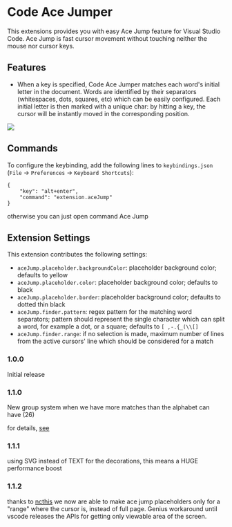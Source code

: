 # Code Ace Jumper

This extensions provides you with easy Ace Jump feature for Visual Studio Code. Ace Jump is fast cursor movement without touching neither the mouse nor cursor keys.

## Features

- When a key is specified, Code Ace Jumper matches each word's initial letter in the document. Words are identified by their separators (whitespaces, dots, squares, etc) which can be easily configured. Each initial letter is then marked with a unique char: by hitting a key, the cursor will be instantly moved in the corresponding position.

![](https://media.giphy.com/media/l0HlFPNndZgxEHV6w/source.gif)

## Commands

To configure the keybinding, add the following lines to `keybindings.json` (`File` -> `Preferences` -> `Keyboard Shortcuts`):

    {
        "key": "alt+enter",
        "command": "extension.aceJump"
    }

otherwise you can just open command Ace Jump

## Extension Settings

This extension contributes the following settings:

* `aceJump.placeholder.backgroundColor`: placeholder background color; defaults to yellow
* `aceJump.placeholder.color`: placeholder background color; defaults to black
* `aceJump.placeholder.border`: placeholder background color; defaults to dotted thin black
* `aceJump.finder.pattern`: regex pattern for the matching word separators; pattern should represent the single character which can split a word, for example a dot, or a square; defaults to `[ ,-.{_(\\[]`
* `aceJump.finder.range`: if no selection is made, maximum number of lines from the active cursors' line which should be considered for a match

### 1.0.0

Initial release

### 1.1.0

New group system when we have more matches than the alphabet can have (26)

for details, [see](https://github.com/lucax88x/CodeAceJumper/issues/6)

### 1.1.1

using SVG instead of TEXT for the decorations, this means a HUGE performance boost

### 1.1.2

thanks to [ncthis](https://github.com/lucax88x/CodeAceJumper/pull/8) we now are able to make ace jump placeholders only for a "range" where the cursor is, instead of full page. Genius workaround until vscode releases the APIs for getting only viewable area of the screen.